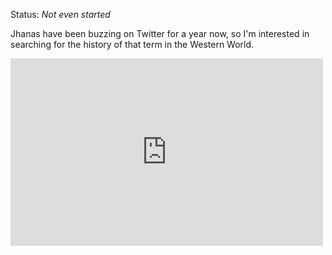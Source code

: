 Status: *Not even started*

Jhanas have been buzzing on Twitter for a year now, so I'm interested in searching for the history of that term in the Western World.

<iframe name="ngram_chart" src="https://books.google.com/ngrams/interactive_chart?content=dhyana,jhana&year_start=1800&year_end=2022&corpus=en&smoothing=3" width=500 height=300 marginwidth=0 marginheight=0 hspace=0 vspace=0 frameborder=0 scrolling=no></iframe>
